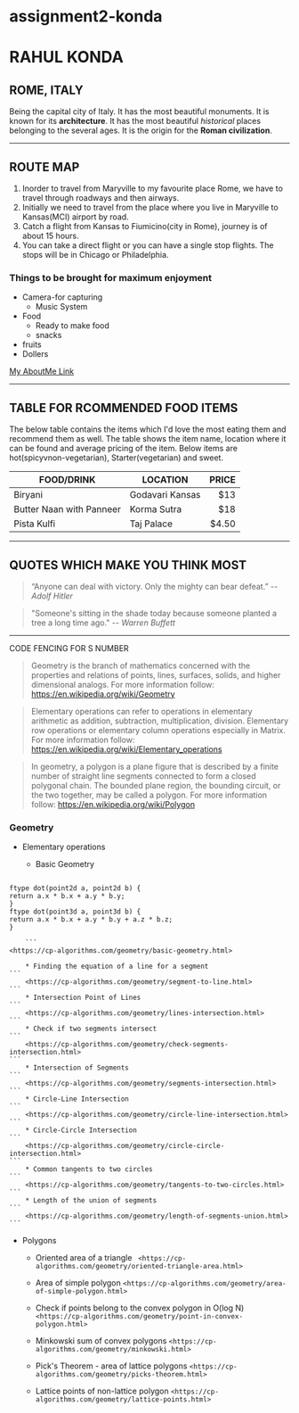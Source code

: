 # assignment2-konda
# RAHUL KONDA
## ROME, ITALY

 Being the capital city of Italy. It has the most beautiful monuments. It is known for its **architecture**. It has the most beautiful *historical* places belonging to the several ages. It is the origin for the **Roman civilization**.

 ---
## ROUTE MAP
1. Inorder to travel from Maryville to my favourite place Rome, we have to travel through roadways and then airways.
2. Initially we need to travel from the place where you live in Maryville to Kansas(MCI) airport by road.
3. Catch a flight from Kansas to Fiumicino(city in Rome), journey is of about 15 hours.
4. You can take a direct flight or you can have a single stop flights. The stops will be in Chicago or Philadelphia.

### Things to be brought for maximum enjoyment
* Camera-for capturing
    * Music System
* Food
    * Ready to make food
    * snacks
* fruits
* Dollers


[My AboutMe Link](https://github.com/rahulkonda96/assignment2-konda/blob/main/AboutMe.md)

---
## TABLE FOR RCOMMENDED FOOD ITEMS
The below table contains the items which I'd love the most eating them and recommend them as well. The table shows the item name, location where it can be found and average pricing of the item. Below items are hot(spicyvnon-vegetarian), Starter(vegetarian) and sweet.

| FOOD/DRINK | LOCATION | PRICE |
| --- | --- | ---: |
| Biryani | Godavari Kansas | $13 |
| Butter Naan with Panneer | Korma Sutra | $18 |
| Pista Kulfi | Taj Palace | $4.50 |

---
## QUOTES WHICH MAKE YOU THINK MOST
>“Anyone can deal with victory. Only the mighty can bear defeat.” -- *Adolf Hitler*

>"Someone's sitting in the shade today because someone planted a tree a long time ago." -- *Warren Buffett*

---
CODE FENCING FOR S NUMBER
>Geometry is the branch of mathematics concerned with the properties and relations of points, lines, surfaces, solids, and higher dimensional analogs. For more information follow:
<https://en.wikipedia.org/wiki/Geometry>

>Elementary operations can refer to operations in elementary arithmetic as addition, subtraction, multiplication, division. Elementary row operations or elementary column operations especially in Matrix. For more information follow:
<https://en.wikipedia.org/wiki/Elementary_operations>

>In geometry, a polygon is a plane figure that is described by a finite number of straight line segments connected to form a closed polygonal chain. The bounded plane region, the bounding circuit, or the two together, may be called a polygon. For more information follow:
<https://en.wikipedia.org/wiki/Polygon>

### Geometry

   * Elementary operations
    
        * Basic Geometry 

        ```
    ftype dot(point2d a, point2d b) {
    return a.x * b.x + a.y * b.y;
    }
    ftype dot(point3d a, point3d b) {
    return a.x * b.x + a.y * b.y + a.z * b.z;
    }
    
        ```
    <https://cp-algorithms.com/geometry/basic-geometry.html>
    
        * Finding the equation of a line for a segment
    ```
        <https://cp-algorithms.com/geometry/segment-to-line.html>
    ```
        * Intersection Point of Lines
    ```    
        <https://cp-algorithms.com/geometry/lines-intersection.html>
    ```
        * Check if two segments intersect
    ```
        <https://cp-algorithms.com/geometry/check-segments-intersection.html>
    ```
        * Intersection of Segments
    ```
        <https://cp-algorithms.com/geometry/segments-intersection.html>
    ```
        * Circle-Line Intersection
    ```
        <https://cp-algorithms.com/geometry/circle-line-intersection.html>
    ```
        * Circle-Circle Intersection
    ```
        <https://cp-algorithms.com/geometry/circle-circle-intersection.html>
    ```
        * Common tangents to two circles
    ```
        <https://cp-algorithms.com/geometry/tangents-to-two-circles.html>
    ```
        * Length of the union of segments
    ```    
        <https://cp-algorithms.com/geometry/length-of-segments-union.html>
    ```
   * Polygons

        * Oriented area of a triangle
    ``` 
        <https://cp-algorithms.com/geometry/oriented-triangle-area.html>
    ```

        * Area of simple polygon
    ```
        <https://cp-algorithms.com/geometry/area-of-simple-polygon.html>
    ```
        * Check if points belong to the convex polygon in O(log N)
    ```
        <https://cp-algorithms.com/geometry/point-in-convex-polygon.html>
    ```
        * Minkowski sum of convex polygons
    ```
        <https://cp-algorithms.com/geometry/minkowski.html>
    ```
        * Pick's Theorem - area of lattice polygons
    ```
        <https://cp-algorithms.com/geometry/picks-theorem.html>
    ```
        * Lattice points of non-lattice polygon
    ```
        <https://cp-algorithms.com/geometry/lattice-points.html>
    ```
  